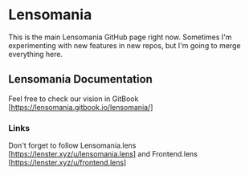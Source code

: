 # Lensomania

This is the main Lensomania GitHub page right now. 
Sometimes I'm experimenting with new features in new repos, but I'm going to merge everything here.


## Lensomania Documentation

Feel free to check our vision in GitBook [https://lensomania.gitbook.io/lensomania/]

### Links

Don't forget to follow Lensomania.lens [https://lenster.xyz/u/lensomania.lens] and Frontend.lens [https://lenster.xyz/u/frontend.lens]